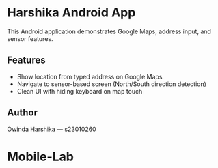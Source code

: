 # Harshika Android App

This Android application demonstrates Google Maps, address input, and sensor features.

## Features

- Show location from typed address on Google Maps
- Navigate to sensor-based screen (North/South direction detection)
- Clean UI with hiding keyboard on map touch

## Author

Owinda Harshika — s23010260

# Mobile-Lab
